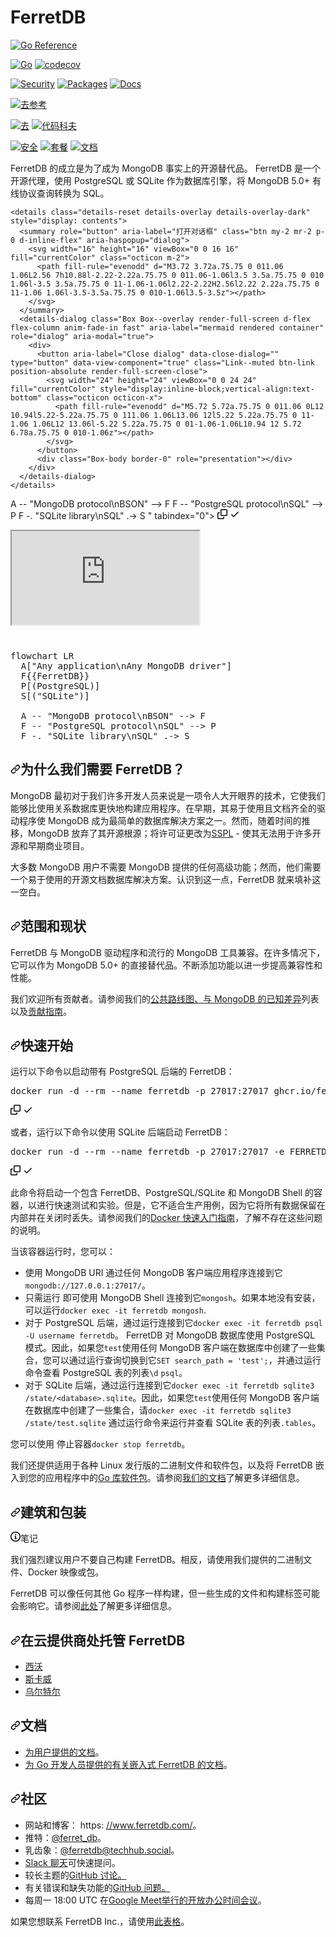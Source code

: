 # FerretDB

[![Go Reference](https://pkg.go.dev/badge/github.com/FerretDB/FerretDB/ferretdb.svg)](https://pkg.go.dev/github.com/FerretDB/FerretDB/ferretdb)

[![Go](https://github.com/FerretDB/FerretDB/actions/workflows/go.yml/badge.svg?branch=main)](https://github.com/FerretDB/FerretDB/actions/workflows/go.yml)
[![codecov](https://codecov.io/gh/FerretDB/FerretDB/branch/main/graph/badge.svg?token=JZ56XFT3DM)](https://codecov.io/gh/FerretDB/FerretDB)

[![Security](https://github.com/FerretDB/FerretDB/actions/workflows/security.yml/badge.svg?branch=main)](https://github.com/FerretDB/FerretDB/actions/workflows/security.yml)
[![Packages](https://github.com/FerretDB/FerretDB/actions/workflows/packages.yml/badge.svg?branch=main)](https://github.com/FerretDB/FerretDB/actions/workflows/packages.yml)
[![Docs](https://github.com/FerretDB/FerretDB/actions/workflows/docs.yml/badge.svg?branch=main)](https://github.com/FerretDB/FerretDB/actions/workflows/docs.yml)

 
<p dir="auto"><a href="https://pkg.go.dev/github.com/FerretDB/FerretDB/ferretdb" rel="nofollow"><img src="https://camo.githubusercontent.com/c35132b3a1253fd7f9a9dcf8fa5aad6cdb24a0d43d2c327b0c0c8dbda0078a22/68747470733a2f2f706b672e676f2e6465762f62616467652f6769746875622e636f6d2f46657272657444422f46657272657444422f66657272657464622e737667" alt="去参考" data-canonical-src="https://pkg.go.dev/badge/github.com/FerretDB/FerretDB/ferretdb.svg" style="max-width: 100%;"></a></p>
<p dir="auto"><a href="https://github.com/FerretDB/FerretDB/actions/workflows/go.yml"><img src="https://github.com/FerretDB/FerretDB/actions/workflows/go.yml/badge.svg?branch=main" alt="去" style="max-width: 100%;"></a>
<a href="https://codecov.io/gh/FerretDB/FerretDB" rel="nofollow"><img src="https://camo.githubusercontent.com/edbb6891780e9bf019a0bce7f20abec676e4022a6de7dc83a282f9ff8b2df036/68747470733a2f2f636f6465636f762e696f2f67682f46657272657444422f46657272657444422f6272616e63682f6d61696e2f67726170682f62616467652e7376673f746f6b656e3d4a5a353658465433444d" alt="代码科夫" data-canonical-src="https://codecov.io/gh/FerretDB/FerretDB/branch/main/graph/badge.svg?token=JZ56XFT3DM" style="max-width: 100%;"></a></p>
<p dir="auto"><a href="https://github.com/FerretDB/FerretDB/actions/workflows/security.yml"><img src="https://github.com/FerretDB/FerretDB/actions/workflows/security.yml/badge.svg?branch=main" alt="安全" style="max-width: 100%;"></a>
<a href="https://github.com/FerretDB/FerretDB/actions/workflows/packages.yml"><img src="https://github.com/FerretDB/FerretDB/actions/workflows/packages.yml/badge.svg?branch=main" alt="套餐" style="max-width: 100%;"></a>
<a href="https://github.com/FerretDB/FerretDB/actions/workflows/docs.yml"><img src="https://github.com/FerretDB/FerretDB/actions/workflows/docs.yml/badge.svg?branch=main" alt="文档" style="max-width: 100%;"></a></p>
<p dir="auto"><font style="vertical-align: inherit;"><font style="vertical-align: inherit;">FerretDB 的成立是为了成为 MongoDB 事实上的开源替代品。 FerretDB 是一个开源代理，使用 PostgreSQL 或 SQLite 作为数据库引擎，将 MongoDB 5.0+ 有线协议查询转换为 SQL。</font></font></p>
<section class="js-render-needs-enrichment render-needs-enrichment position-relative" data-identity="304f277b-708c-4bfa-a19d-8527a73ee434" data-host="https://viewscreen.githubusercontent.com" data-src="https://viewscreen.githubusercontent.com/markdown/mermaid?docs_host=https%3A%2F%2Fdocs.github.com" data-type="mermaid" aria-label="美人鱼渲染的输出容器">
  <div class="js-render-enrichment-target" data-json="{&quot;data&quot;:&quot;flowchart LR\n  A[\&quot;Any application\\nAny MongoDB driver\&quot;]\n  F{{FerretDB}}\n  P[(PostgreSQL)]\n  S[(\&quot;SQLite\&quot;)]\n\n  A -- \&quot;MongoDB protocol\\nBSON\&quot; --&amp;gt; F\n  F -- \&quot;PostgreSQL protocol\\nSQL\&quot; --&amp;gt; P\n  F -. \&quot;SQLite library\\nSQL\&quot; .-&amp;gt; S\n&quot;}" data-plain="flowchart LR
  A[&quot;Any application\nAny MongoDB driver&quot;]
  F{{FerretDB}}
  P[(PostgreSQL)]
  S[(&quot;SQLite&quot;)]

  A -- &quot;MongoDB protocol\nBSON&quot; --> F
  F -- &quot;PostgreSQL protocol\nSQL&quot; --> P
  F -. &quot;SQLite library\nSQL&quot; .-> S
" dir="auto"><!----><!----><div class="position-absolute top-0 pr-2 width-full d-flex flex-justify-end flex-items-center">
    
    <details class="details-reset details-overlay details-overlay-dark" style="display: contents">
      <summary role="button" aria-label="打开对话框" class="btn my-2 mr-2 p-0 d-inline-flex" aria-haspopup="dialog">
        <svg width="16" height="16" viewBox="0 0 16 16" fill="currentColor" class="octicon m-2">
          <path fill-rule="evenodd" d="M3.72 3.72a.75.75 0 011.06 1.06L2.56 7h10.88l-2.22-2.22a.75.75 0 011.06-1.06l3.5 3.5a.75.75 0 010 1.06l-3.5 3.5a.75.75 0 11-1.06-1.06l2.22-2.22H2.56l2.22 2.22a.75.75 0 11-1.06 1.06l-3.5-3.5a.75.75 0 010-1.06l3.5-3.5z"></path>
        </svg>
      </summary>
      <details-dialog class="Box Box--overlay render-full-screen d-flex flex-column anim-fade-in fast" aria-label="mermaid rendered container" role="dialog" aria-modal="true">
        <div>
          <button aria-label="Close dialog" data-close-dialog="" type="button" data-view-component="true" class="Link--muted btn-link position-absolute render-full-screen-close">
            <svg width="24" height="24" viewBox="0 0 24 24" fill="currentColor" style="display:inline-block;vertical-align:text-bottom" class="octicon octicon-x">
              <path fill-rule="evenodd" d="M5.72 5.72a.75.75 0 011.06 0L12 10.94l5.22-5.22a.75.75 0 111.06 1.06L13.06 12l5.22 5.22a.75.75 0 11-1.06 1.06L12 13.06l-5.22 5.22a.75.75 0 01-1.06-1.06L10.94 12 5.72 6.78a.75.75 0 010-1.06z"></path>
            </svg>
          </button>
          <div class="Box-body border-0" role="presentation"></div>
        </div>
      </details-dialog>
    </details>
  <!----><clipboard-copy class="btn my-2 js-clipboard-copy p-0 d-inline-flex tooltipped-no-delay" role="button" data-copy-feedback="Copied!" data-tooltip-direction="s" aria-label="复制美人鱼代码" value="flowchart LR
  A[&quot;Any application\nAny MongoDB driver&quot;]
  F{{FerretDB}}
  P[(PostgreSQL)]
  S[(&quot;SQLite&quot;)]

  A -- &quot;MongoDB protocol\nBSON&quot; --> F
  F -- &quot;PostgreSQL protocol\nSQL&quot; --> P
  F -. &quot;SQLite library\nSQL&quot; .-> S
" tabindex="0">
    <svg aria-hidden="true" height="16" viewBox="0 0 16 16" version="1.1" width="16" class="octicon octicon-copy js-clipboard-copy-icon m-2">
      <path fill-rule="evenodd" d="M0 6.75C0 5.784.784 5 1.75 5h1.5a.75.75 0 010 1.5h-1.5a.25.25 0 00-.25.25v7.5c0 .138.112.25.25.25h7.5a.25.25 0 00.25-.25v-1.5a.75.75 0 011.5 0v1.5A1.75 1.75 0 019.25 16h-7.5A1.75 1.75 0 010 14.25v-7.5z"></path>
      <path fill-rule="evenodd" d="M5 1.75C5 .784 5.784 0 6.75 0h7.5C15.216 0 16 .784 16 1.75v7.5A1.75 1.75 0 0114.25 11h-7.5A1.75 1.75 0 015 9.25v-7.5zm1.75-.25a.25.25 0 00-.25.25v7.5c0 .138.112.25.25.25h7.5a.25.25 0 00.25-.25v-7.5a.25.25 0 00-.25-.25h-7.5z"></path>
    </svg>
    <svg aria-hidden="true" height="16" viewBox="0 0 16 16" version="1.1" width="16" class="octicon octicon-check js-clipboard-check-icon color-fg-success d-none m-2">
      <path fill-rule="evenodd" d="M13.78 4.22a.75.75 0 010 1.06l-7.25 7.25a.75.75 0 01-1.06 0L2.22 9.28a.75.75 0 011.06-1.06L6 10.94l6.72-6.72a.75.75 0 011.06 0z"></path>
    </svg>
  </clipboard-copy>
  </div><!---->
    <div class="render-container color-bg-transparent js-render-target p-0 is-render-automatic is-render-requested is-render-ready" data-identity="304f277b-708c-4bfa-a19d-8527a73ee434" data-host="https://viewscreen.githubusercontent.com" data-type="mermaid" style="height: 180px;">
      <iframe role="presentation" class="render-viewer" sandbox="allow-scripts allow-same-origin allow-top-navigation allow-popups" src="https://viewscreen.githubusercontent.com/markdown/mermaid?docs_host=https%3A%2F%2Fdocs.github.com&amp;color_mode=light#304f277b-708c-4bfa-a19d-8527a73ee434" name="304f277b-708c-4bfa-a19d-8527a73ee434" data-content="{&quot;data&quot;:&quot;flowchart LR\n  A[\&quot;Any application\\nAny MongoDB driver\&quot;]\n  F{{FerretDB}}\n  P[(PostgreSQL)]\n  S[(\&quot;SQLite\&quot;)]\n\n  A -- \&quot;MongoDB protocol\\nBSON\&quot; --&amp;gt; F\n  F -- \&quot;PostgreSQL protocol\\nSQL\&quot; --&amp;gt; P\n  F -. \&quot;SQLite library\\nSQL\&quot; .-&amp;gt; S\n&quot;}">
      </iframe>
    </div>
  <!----><!----></div>
  <span class="js-render-enrichment-loader d-flex flex-justify-center flex-items-center width-full" style="min-height:100px" role="presentation" hidden="">
    <svg style="box-sizing: content-box; color: var(--color-icon-primary);" width="16" height="16" viewBox="0 0 16 16" fill="none" data-view-component="true" class="octospinner mx-auto anim-rotate">
  <circle cx="8" cy="8" r="7" stroke="currentColor" stroke-opacity="0.25" stroke-width="2" vector-effect="non-scaling-stroke" fill="none"></circle>
  <path d="M15 8a7.002 7.002 0 00-7-7" stroke="currentColor" stroke-width="2" stroke-linecap="round" vector-effect="non-scaling-stroke"></path>
</svg>
  </span>
<div class="js-render-enrichment-fallback"><div class="render-plaintext-hidden" dir="auto">
      <pre lang="mermaid" aria-label="Raw mermaid code">flowchart LR<font></font>
  A["Any application\nAny MongoDB driver"]<font></font>
  F{{FerretDB}}<font></font>
  P[(PostgreSQL)]<font></font>
  S[("SQLite")]<font></font>
<font></font>
  A -- "MongoDB protocol\nBSON" --&gt; F<font></font>
  F -- "PostgreSQL protocol\nSQL" --&gt; P<font></font>
  F -. "SQLite library\nSQL" .-&gt; S<font></font>
</pre>
    </div></div></section>

<h2 tabindex="-1" dir="auto"><a id="user-content-why-do-we-need-ferretdb" class="anchor" aria-hidden="true" tabindex="-1" href="#why-do-we-need-ferretdb"><svg class="octicon octicon-link" viewBox="0 0 16 16" version="1.1" width="16" height="16" aria-hidden="true"><path d="m7.775 3.275 1.25-1.25a3.5 3.5 0 1 1 4.95 4.95l-2.5 2.5a3.5 3.5 0 0 1-4.95 0 .751.751 0 0 1 .018-1.042.751.751 0 0 1 1.042-.018 1.998 1.998 0 0 0 2.83 0l2.5-2.5a2.002 2.002 0 0 0-2.83-2.83l-1.25 1.25a.751.751 0 0 1-1.042-.018.751.751 0 0 1-.018-1.042Zm-4.69 9.64a1.998 1.998 0 0 0 2.83 0l1.25-1.25a.751.751 0 0 1 1.042.018.751.751 0 0 1 .018 1.042l-1.25 1.25a3.5 3.5 0 1 1-4.95-4.95l2.5-2.5a3.5 3.5 0 0 1 4.95 0 .751.751 0 0 1-.018 1.042.751.751 0 0 1-1.042.018 1.998 1.998 0 0 0-2.83 0l-2.5 2.5a1.998 1.998 0 0 0 0 2.83Z"></path></svg></a><font style="vertical-align: inherit;"><font style="vertical-align: inherit;">为什么我们需要 FerretDB？</font></font></h2>
<p dir="auto"><font style="vertical-align: inherit;"><font style="vertical-align: inherit;">MongoDB 最初对于我们许多开发人员来说是一项令人大开眼界的技术，它使我们能够比使用关系数据库更快地构建应用程序。在早期，其易于使用且文档齐全的驱动程序使 MongoDB 成为最简单的数据库解决方案之一。然而，随着时间的推移，MongoDB 放弃了其开源根源；将许可证更改为</font></font><a href="https://www.mongodb.com/licensing/server-side-public-license" rel="nofollow"><font style="vertical-align: inherit;"><font style="vertical-align: inherit;">SSPL</font></font></a><font style="vertical-align: inherit;"><font style="vertical-align: inherit;"> - 使其无法用于许多开源和早期商业项目。</font></font></p>
<p dir="auto"><font style="vertical-align: inherit;"><font style="vertical-align: inherit;">大多数 MongoDB 用户不需要 MongoDB 提供的任何高级功能；然而，他们需要一个易于使用的开源文档数据库解决方案。认识到这一点，FerretDB 就来填补这一空白。</font></font></p>
<h2 tabindex="-1" dir="auto"><a id="user-content-scope-and-current-state" class="anchor" aria-hidden="true" tabindex="-1" href="#scope-and-current-state"><svg class="octicon octicon-link" viewBox="0 0 16 16" version="1.1" width="16" height="16" aria-hidden="true"><path d="m7.775 3.275 1.25-1.25a3.5 3.5 0 1 1 4.95 4.95l-2.5 2.5a3.5 3.5 0 0 1-4.95 0 .751.751 0 0 1 .018-1.042.751.751 0 0 1 1.042-.018 1.998 1.998 0 0 0 2.83 0l2.5-2.5a2.002 2.002 0 0 0-2.83-2.83l-1.25 1.25a.751.751 0 0 1-1.042-.018.751.751 0 0 1-.018-1.042Zm-4.69 9.64a1.998 1.998 0 0 0 2.83 0l1.25-1.25a.751.751 0 0 1 1.042.018.751.751 0 0 1 .018 1.042l-1.25 1.25a3.5 3.5 0 1 1-4.95-4.95l2.5-2.5a3.5 3.5 0 0 1 4.95 0 .751.751 0 0 1-.018 1.042.751.751 0 0 1-1.042.018 1.998 1.998 0 0 0-2.83 0l-2.5 2.5a1.998 1.998 0 0 0 0 2.83Z"></path></svg></a><font style="vertical-align: inherit;"><font style="vertical-align: inherit;">范围和现状</font></font></h2>
<p dir="auto"><font style="vertical-align: inherit;"><font style="vertical-align: inherit;">FerretDB 与 MongoDB 驱动程序和流行的 MongoDB 工具兼容。在许多情况下，它可以作为 MongoDB 5.0+ 的直接替代品。不断添加功能以进一步提高兼容性和性能。</font></font></p>
<p dir="auto"><font style="vertical-align: inherit;"><font style="vertical-align: inherit;">我们欢迎所有贡献者。请参阅我们的</font></font><a href="https://github.com/orgs/FerretDB/projects/2/views/1"><font style="vertical-align: inherit;"><font style="vertical-align: inherit;">公共路线图、</font></font></a><font style="vertical-align: inherit;"></font><a href="https://docs.ferretdb.io/diff/" rel="nofollow"><font style="vertical-align: inherit;"><font style="vertical-align: inherit;">与 MongoDB 的已知差异</font></font></a><font style="vertical-align: inherit;"><font style="vertical-align: inherit;">列表</font><font style="vertical-align: inherit;">以及</font></font><a href="/FerretDB/FerretDB/blob/main/CONTRIBUTING.md"><font style="vertical-align: inherit;"><font style="vertical-align: inherit;">贡献指南</font></font></a><font style="vertical-align: inherit;"><font style="vertical-align: inherit;">。</font></font></p>
<h2 tabindex="-1" dir="auto"><a id="user-content-quickstart" class="anchor" aria-hidden="true" tabindex="-1" href="#quickstart"><svg class="octicon octicon-link" viewBox="0 0 16 16" version="1.1" width="16" height="16" aria-hidden="true"><path d="m7.775 3.275 1.25-1.25a3.5 3.5 0 1 1 4.95 4.95l-2.5 2.5a3.5 3.5 0 0 1-4.95 0 .751.751 0 0 1 .018-1.042.751.751 0 0 1 1.042-.018 1.998 1.998 0 0 0 2.83 0l2.5-2.5a2.002 2.002 0 0 0-2.83-2.83l-1.25 1.25a.751.751 0 0 1-1.042-.018.751.751 0 0 1-.018-1.042Zm-4.69 9.64a1.998 1.998 0 0 0 2.83 0l1.25-1.25a.751.751 0 0 1 1.042.018.751.751 0 0 1 .018 1.042l-1.25 1.25a3.5 3.5 0 1 1-4.95-4.95l2.5-2.5a3.5 3.5 0 0 1 4.95 0 .751.751 0 0 1-.018 1.042.751.751 0 0 1-1.042.018 1.998 1.998 0 0 0-2.83 0l-2.5 2.5a1.998 1.998 0 0 0 0 2.83Z"></path></svg></a><font style="vertical-align: inherit;"><font style="vertical-align: inherit;">快速开始</font></font></h2>
<p dir="auto"><font style="vertical-align: inherit;"><font style="vertical-align: inherit;">运行以下命令以启动带有 PostgreSQL 后端的 FerretDB：</font></font></p>
<div class="highlight highlight-source-shell notranslate position-relative overflow-auto" dir="auto"><pre>docker run -d --rm --name ferretdb -p 27017:27017 ghcr.io/ferretdb/all-in-one</pre><div class="zeroclipboard-container">
    <clipboard-copy aria-label="Copy" class="ClipboardButton btn btn-invisible js-clipboard-copy m-2 p-0 tooltipped-no-delay d-flex flex-justify-center flex-items-center" data-copy-feedback="Copied!" data-tooltip-direction="w" value="docker run -d --rm --name ferretdb -p 27017:27017 ghcr.io/ferretdb/all-in-one" tabindex="0" role="button">
      <svg aria-hidden="true" height="16" viewBox="0 0 16 16" version="1.1" width="16" data-view-component="true" class="octicon octicon-copy js-clipboard-copy-icon">
    <path d="M0 6.75C0 5.784.784 5 1.75 5h1.5a.75.75 0 0 1 0 1.5h-1.5a.25.25 0 0 0-.25.25v7.5c0 .138.112.25.25.25h7.5a.25.25 0 0 0 .25-.25v-1.5a.75.75 0 0 1 1.5 0v1.5A1.75 1.75 0 0 1 9.25 16h-7.5A1.75 1.75 0 0 1 0 14.25Z"></path><path d="M5 1.75C5 .784 5.784 0 6.75 0h7.5C15.216 0 16 .784 16 1.75v7.5A1.75 1.75 0 0 1 14.25 11h-7.5A1.75 1.75 0 0 1 5 9.25Zm1.75-.25a.25.25 0 0 0-.25.25v7.5c0 .138.112.25.25.25h7.5a.25.25 0 0 0 .25-.25v-7.5a.25.25 0 0 0-.25-.25Z"></path>
</svg>
      <svg aria-hidden="true" height="16" viewBox="0 0 16 16" version="1.1" width="16" data-view-component="true" class="octicon octicon-check js-clipboard-check-icon color-fg-success d-none">
    <path d="M13.78 4.22a.75.75 0 0 1 0 1.06l-7.25 7.25a.75.75 0 0 1-1.06 0L2.22 9.28a.751.751 0 0 1 .018-1.042.751.751 0 0 1 1.042-.018L6 10.94l6.72-6.72a.75.75 0 0 1 1.06 0Z"></path>
</svg>
    </clipboard-copy>
  </div></div>
<p dir="auto"><font style="vertical-align: inherit;"><font style="vertical-align: inherit;">或者，运行以下命令以使用 SQLite 后端启动 FerretDB：</font></font></p>
<div class="highlight highlight-source-shell notranslate position-relative overflow-auto" dir="auto"><pre>docker run -d --rm --name ferretdb -p 27017:27017 -e FERRETDB_HANDLER=sqlite ghcr.io/ferretdb/all-in-one</pre><div class="zeroclipboard-container">
    <clipboard-copy aria-label="Copy" class="ClipboardButton btn btn-invisible js-clipboard-copy m-2 p-0 tooltipped-no-delay d-flex flex-justify-center flex-items-center" data-copy-feedback="Copied!" data-tooltip-direction="w" value="docker run -d --rm --name ferretdb -p 27017:27017 -e FERRETDB_HANDLER=sqlite ghcr.io/ferretdb/all-in-one" tabindex="0" role="button">
      <svg aria-hidden="true" height="16" viewBox="0 0 16 16" version="1.1" width="16" data-view-component="true" class="octicon octicon-copy js-clipboard-copy-icon">
    <path d="M0 6.75C0 5.784.784 5 1.75 5h1.5a.75.75 0 0 1 0 1.5h-1.5a.25.25 0 0 0-.25.25v7.5c0 .138.112.25.25.25h7.5a.25.25 0 0 0 .25-.25v-1.5a.75.75 0 0 1 1.5 0v1.5A1.75 1.75 0 0 1 9.25 16h-7.5A1.75 1.75 0 0 1 0 14.25Z"></path><path d="M5 1.75C5 .784 5.784 0 6.75 0h7.5C15.216 0 16 .784 16 1.75v7.5A1.75 1.75 0 0 1 14.25 11h-7.5A1.75 1.75 0 0 1 5 9.25Zm1.75-.25a.25.25 0 0 0-.25.25v7.5c0 .138.112.25.25.25h7.5a.25.25 0 0 0 .25-.25v-7.5a.25.25 0 0 0-.25-.25Z"></path>
</svg>
      <svg aria-hidden="true" height="16" viewBox="0 0 16 16" version="1.1" width="16" data-view-component="true" class="octicon octicon-check js-clipboard-check-icon color-fg-success d-none">
    <path d="M13.78 4.22a.75.75 0 0 1 0 1.06l-7.25 7.25a.75.75 0 0 1-1.06 0L2.22 9.28a.751.751 0 0 1 .018-1.042.751.751 0 0 1 1.042-.018L6 10.94l6.72-6.72a.75.75 0 0 1 1.06 0Z"></path>
</svg>
    </clipboard-copy>
  </div></div>
<p dir="auto"><font style="vertical-align: inherit;"><font style="vertical-align: inherit;">此命令将启动一个包含 FerretDB、PostgreSQL/SQLite 和 MongoDB Shell 的容器，以进行快速测试和实验。但是，它不适合生产用例，因为它将所有数据保留在内部并在关闭时丢失。请参阅我们的</font></font><a href="https://docs.ferretdb.io/quickstart-guide/docker/" rel="nofollow"><font style="vertical-align: inherit;"><font style="vertical-align: inherit;">Docker 快速入门指南</font></font></a><font style="vertical-align: inherit;"><font style="vertical-align: inherit;">，了解不存在这些问题的说明。</font></font></p>
<p dir="auto"><font style="vertical-align: inherit;"><font style="vertical-align: inherit;">当该容器运行时，您可以：</font></font></p>
<ul dir="auto">
<li><font style="vertical-align: inherit;"><font style="vertical-align: inherit;">使用 MongoDB URI 通过任何 MongoDB 客户端应用程序连接到它</font></font><code>mongodb://127.0.0.1:27017/</code><font style="vertical-align: inherit;"><font style="vertical-align: inherit;">。</font></font></li>
<li><font style="vertical-align: inherit;"><font style="vertical-align: inherit;">只需运行 即可使用 MongoDB Shell 连接到它</font></font><code>mongosh</code><font style="vertical-align: inherit;"><font style="vertical-align: inherit;">。如果本地没有安装，可以运行</font></font><code>docker exec -it ferretdb mongosh</code><font style="vertical-align: inherit;"><font style="vertical-align: inherit;">.</font></font></li>
<li><font style="vertical-align: inherit;"><font style="vertical-align: inherit;">对于 PostgreSQL 后端，通过运行连接到它</font></font><code>docker exec -it ferretdb psql -U username ferretdb</code><font style="vertical-align: inherit;"><font style="vertical-align: inherit;">。 FerretDB 对 MongoDB 数据库使用 PostgreSQL 模式。因此，如果您</font></font><code>test</code><font style="vertical-align: inherit;"><font style="vertical-align: inherit;">使用任何 MongoDB 客户端在数据库中创建了一些集合，您可以通过运行查询切换到它</font></font><code>SET search_path = 'test';</code><font style="vertical-align: inherit;"><font style="vertical-align: inherit;">，并通过运行命令查看 PostgreSQL 表的列表</font></font><code>\d</code> <code>psql</code><font style="vertical-align: inherit;"><font style="vertical-align: inherit;">。</font></font></li>
<li><font style="vertical-align: inherit;"><font style="vertical-align: inherit;">对于 SQLite 后端，通过运行连接到它</font></font><code>docker exec -it ferretdb sqlite3 /state/&lt;database&gt;.sqlite</code><font style="vertical-align: inherit;"><font style="vertical-align: inherit;">。因此，如果您</font></font><code>test</code><font style="vertical-align: inherit;"><font style="vertical-align: inherit;">使用任何 MongoDB 客户端在数据库中创建了一些集合，请</font></font><code>docker exec -it ferretdb sqlite3 /state/test.sqlite</code><font style="vertical-align: inherit;"><font style="vertical-align: inherit;">
通过运行命令来运行并查看 SQLite 表的列表</font></font><code>.tables</code><font style="vertical-align: inherit;"><font style="vertical-align: inherit;">。</font></font></li>
</ul>
<p dir="auto"><font style="vertical-align: inherit;"><font style="vertical-align: inherit;">您可以使用 停止容器</font></font><code>docker stop ferretdb</code><font style="vertical-align: inherit;"><font style="vertical-align: inherit;">。</font></font></p>
<p dir="auto"><font style="vertical-align: inherit;"><font style="vertical-align: inherit;">我们还提供适用于各种 Linux 发行版的二进制文件和软件包，以及将 FerretDB 嵌入到您的应用程序中的</font></font><a href="https://pkg.go.dev/github.com/FerretDB/FerretDB/ferretdb" rel="nofollow"><font style="vertical-align: inherit;"><font style="vertical-align: inherit;">Go 库软件包</font></font></a><font style="vertical-align: inherit;"><font style="vertical-align: inherit;">。请参阅</font></font><a href="https://docs.ferretdb.io/quickstart-guide/" rel="nofollow"><font style="vertical-align: inherit;"><font style="vertical-align: inherit;">我们的文档</font></font></a><font style="vertical-align: inherit;"><font style="vertical-align: inherit;">了解更多详细信息。</font></font></p>
<h2 tabindex="-1" dir="auto"><a id="user-content-building-and-packaging" class="anchor" aria-hidden="true" tabindex="-1" href="#building-and-packaging"><svg class="octicon octicon-link" viewBox="0 0 16 16" version="1.1" width="16" height="16" aria-hidden="true"><path d="m7.775 3.275 1.25-1.25a3.5 3.5 0 1 1 4.95 4.95l-2.5 2.5a3.5 3.5 0 0 1-4.95 0 .751.751 0 0 1 .018-1.042.751.751 0 0 1 1.042-.018 1.998 1.998 0 0 0 2.83 0l2.5-2.5a2.002 2.002 0 0 0-2.83-2.83l-1.25 1.25a.751.751 0 0 1-1.042-.018.751.751 0 0 1-.018-1.042Zm-4.69 9.64a1.998 1.998 0 0 0 2.83 0l1.25-1.25a.751.751 0 0 1 1.042.018.751.751 0 0 1 .018 1.042l-1.25 1.25a3.5 3.5 0 1 1-4.95-4.95l2.5-2.5a3.5 3.5 0 0 1 4.95 0 .751.751 0 0 1-.018 1.042.751.751 0 0 1-1.042.018 1.998 1.998 0 0 0-2.83 0l-2.5 2.5a1.998 1.998 0 0 0 0 2.83Z"></path></svg></a><font style="vertical-align: inherit;"><font style="vertical-align: inherit;">建筑和包装</font></font></h2>

<div class="markdown-alert markdown-alert-note" dir="auto"><p class="markdown-alert-title" dir="auto"><svg class="octicon octicon-info mr-2" viewBox="0 0 16 16" version="1.1" width="16" height="16" aria-hidden="true"><path d="M0 8a8 8 0 1 1 16 0A8 8 0 0 1 0 8Zm8-6.5a6.5 6.5 0 1 0 0 13 6.5 6.5 0 0 0 0-13ZM6.5 7.75A.75.75 0 0 1 7.25 7h1a.75.75 0 0 1 .75.75v2.75h.25a.75.75 0 0 1 0 1.5h-2a.75.75 0 0 1 0-1.5h.25v-2h-.25a.75.75 0 0 1-.75-.75ZM8 6a1 1 0 1 1 0-2 1 1 0 0 1 0 2Z"></path></svg><font style="vertical-align: inherit;"><font style="vertical-align: inherit;">笔记</font></font></p><p dir="auto"><font style="vertical-align: inherit;"><font style="vertical-align: inherit;">我们强烈建议用户不要自己构建 FerretDB。相反，请使用我们提供的二进制文件、Docker 映像或包。</font></font></p>
</div>

<p dir="auto"><font style="vertical-align: inherit;"><font style="vertical-align: inherit;">FerretDB 可以像任何其他 Go 程序一样构建，但一些生成的文件和构建标签可能会影响它。请参阅</font></font><a href="https://pkg.go.dev/github.com/FerretDB/FerretDB/build/version" rel="nofollow"><font style="vertical-align: inherit;"><font style="vertical-align: inherit;">此处</font></font></a><font style="vertical-align: inherit;"><font style="vertical-align: inherit;">了解更多详细信息。</font></font></p>
<h2 tabindex="-1" dir="auto"><a id="user-content-managed-ferretdb-at-cloud-providers" class="anchor" aria-hidden="true" tabindex="-1" href="#managed-ferretdb-at-cloud-providers"><svg class="octicon octicon-link" viewBox="0 0 16 16" version="1.1" width="16" height="16" aria-hidden="true"><path d="m7.775 3.275 1.25-1.25a3.5 3.5 0 1 1 4.95 4.95l-2.5 2.5a3.5 3.5 0 0 1-4.95 0 .751.751 0 0 1 .018-1.042.751.751 0 0 1 1.042-.018 1.998 1.998 0 0 0 2.83 0l2.5-2.5a2.002 2.002 0 0 0-2.83-2.83l-1.25 1.25a.751.751 0 0 1-1.042-.018.751.751 0 0 1-.018-1.042Zm-4.69 9.64a1.998 1.998 0 0 0 2.83 0l1.25-1.25a.751.751 0 0 1 1.042.018.751.751 0 0 1 .018 1.042l-1.25 1.25a3.5 3.5 0 1 1-4.95-4.95l2.5-2.5a3.5 3.5 0 0 1 4.95 0 .751.751 0 0 1-.018 1.042.751.751 0 0 1-1.042.018 1.998 1.998 0 0 0-2.83 0l-2.5 2.5a1.998 1.998 0 0 0 0 2.83Z"></path></svg></a><font style="vertical-align: inherit;"><font style="vertical-align: inherit;">在云提供商处托管 FerretDB</font></font></h2>
<ul dir="auto">
<li><a href="https://www.civo.com/marketplace/FerretDB" rel="nofollow"><font style="vertical-align: inherit;"><font style="vertical-align: inherit;">西沃</font></font></a></li>
<li><a href="https://www.scaleway.com/en/managed-document-database/" rel="nofollow"><font style="vertical-align: inherit;"><font style="vertical-align: inherit;">斯卡威</font></font></a></li>
<li><a href="https://www.vultr.com/products/managed-databases/ferretdb/" rel="nofollow"><font style="vertical-align: inherit;"><font style="vertical-align: inherit;">乌尔特尔</font></font></a></li>
</ul>
<h2 tabindex="-1" dir="auto"><a id="user-content-documentation" class="anchor" aria-hidden="true" tabindex="-1" href="#documentation"><svg class="octicon octicon-link" viewBox="0 0 16 16" version="1.1" width="16" height="16" aria-hidden="true"><path d="m7.775 3.275 1.25-1.25a3.5 3.5 0 1 1 4.95 4.95l-2.5 2.5a3.5 3.5 0 0 1-4.95 0 .751.751 0 0 1 .018-1.042.751.751 0 0 1 1.042-.018 1.998 1.998 0 0 0 2.83 0l2.5-2.5a2.002 2.002 0 0 0-2.83-2.83l-1.25 1.25a.751.751 0 0 1-1.042-.018.751.751 0 0 1-.018-1.042Zm-4.69 9.64a1.998 1.998 0 0 0 2.83 0l1.25-1.25a.751.751 0 0 1 1.042.018.751.751 0 0 1 .018 1.042l-1.25 1.25a3.5 3.5 0 1 1-4.95-4.95l2.5-2.5a3.5 3.5 0 0 1 4.95 0 .751.751 0 0 1-.018 1.042.751.751 0 0 1-1.042.018 1.998 1.998 0 0 0-2.83 0l-2.5 2.5a1.998 1.998 0 0 0 0 2.83Z"></path></svg></a><font style="vertical-align: inherit;"><font style="vertical-align: inherit;">文档</font></font></h2>
<ul dir="auto">
<li><a href="https://docs.ferretdb.io/" rel="nofollow"><font style="vertical-align: inherit;"><font style="vertical-align: inherit;">为用户提供的文档</font></font></a><font style="vertical-align: inherit;"><font style="vertical-align: inherit;">。</font></font></li>
<li><a href="https://pkg.go.dev/github.com/FerretDB/FerretDB/ferretdb" rel="nofollow"><font style="vertical-align: inherit;"><font style="vertical-align: inherit;">为 Go 开发人员提供的有关嵌入式 FerretDB 的文档</font></font></a><font style="vertical-align: inherit;"><font style="vertical-align: inherit;">。</font></font></li>
</ul>
<h2 tabindex="-1" dir="auto"><a id="user-content-community" class="anchor" aria-hidden="true" tabindex="-1" href="#community"><svg class="octicon octicon-link" viewBox="0 0 16 16" version="1.1" width="16" height="16" aria-hidden="true"><path d="m7.775 3.275 1.25-1.25a3.5 3.5 0 1 1 4.95 4.95l-2.5 2.5a3.5 3.5 0 0 1-4.95 0 .751.751 0 0 1 .018-1.042.751.751 0 0 1 1.042-.018 1.998 1.998 0 0 0 2.83 0l2.5-2.5a2.002 2.002 0 0 0-2.83-2.83l-1.25 1.25a.751.751 0 0 1-1.042-.018.751.751 0 0 1-.018-1.042Zm-4.69 9.64a1.998 1.998 0 0 0 2.83 0l1.25-1.25a.751.751 0 0 1 1.042.018.751.751 0 0 1 .018 1.042l-1.25 1.25a3.5 3.5 0 1 1-4.95-4.95l2.5-2.5a3.5 3.5 0 0 1 4.95 0 .751.751 0 0 1-.018 1.042.751.751 0 0 1-1.042.018 1.998 1.998 0 0 0-2.83 0l-2.5 2.5a1.998 1.998 0 0 0 0 2.83Z"></path></svg></a><font style="vertical-align: inherit;"><font style="vertical-align: inherit;">社区</font></font></h2>
<ul dir="auto">
<li><font style="vertical-align: inherit;"><font style="vertical-align: inherit;">网站和博客： https: </font></font><a href="https://www.ferretdb.com/" rel="nofollow"><font style="vertical-align: inherit;"><font style="vertical-align: inherit;">//www.ferretdb.com/</font></font></a><font style="vertical-align: inherit;"><font style="vertical-align: inherit;">。</font></font></li>
<li><font style="vertical-align: inherit;"><font style="vertical-align: inherit;">推特：</font></font><a href="https://twitter.com/ferret_db" rel="nofollow"><font style="vertical-align: inherit;"><font style="vertical-align: inherit;">@ferret_db</font></font></a><font style="vertical-align: inherit;"><font style="vertical-align: inherit;">。</font></font></li>
<li><font style="vertical-align: inherit;"><font style="vertical-align: inherit;">乳齿象：</font></font><a href="https://techhub.social/@ferretdb" rel="nofollow"><font style="vertical-align: inherit;"><font style="vertical-align: inherit;">@ferretdb@techhub.social</font></font></a><font style="vertical-align: inherit;"><font style="vertical-align: inherit;">。</font></font></li>
<li><a href="https://join.slack.com/t/ferretdb/shared_invite/zt-zqe9hj8g-ZcMG3~5Cs5u9uuOPnZB8~A" rel="nofollow"><font style="vertical-align: inherit;"><font style="vertical-align: inherit;">Slack 聊天</font></font></a><font style="vertical-align: inherit;"><font style="vertical-align: inherit;">可快速提问。</font></font></li>
<li><a href="https://github.com/FerretDB/FerretDB/discussions"><font style="vertical-align: inherit;"></font></a><font style="vertical-align: inherit;"><font style="vertical-align: inherit;">较长主题的</font><a href="https://github.com/FerretDB/FerretDB/discussions"><font style="vertical-align: inherit;">GitHub 讨论。</font></a></font></li>
<li><a href="https://github.com/FerretDB/FerretDB/issues"><font style="vertical-align: inherit;"></font></a><font style="vertical-align: inherit;"><font style="vertical-align: inherit;">有关错误和缺失功能的</font><a href="https://github.com/FerretDB/FerretDB/issues"><font style="vertical-align: inherit;">GitHub 问题。</font></a></font></li>
<li><a href="https://calendar.google.com/event?action=TEMPLATE&amp;tmeid=NjNkdTkyN3VoNW5zdHRiaHZybXFtb2l1OWtfMjAyMTEyMTNUMTgwMDAwWiBjX24zN3RxdW9yZWlsOWIwMm0wNzQwMDA3MjQ0QGc&amp;tmsrc=c_n37tquoreil9b02m0740007244%40group.calendar.google.com&amp;scp=ALL" rel="nofollow"><font style="vertical-align: inherit;"></font></a><font style="vertical-align: inherit;"><font style="vertical-align: inherit;">
每周一 18:00 UTC 在</font></font><a href="https://meet.google.com/mcb-arhw-qbq" rel="nofollow"><font style="vertical-align: inherit;"><font style="vertical-align: inherit;">Google Meet举行</font></font></a><font style="vertical-align: inherit;"><a href="https://calendar.google.com/event?action=TEMPLATE&amp;tmeid=NjNkdTkyN3VoNW5zdHRiaHZybXFtb2l1OWtfMjAyMTEyMTNUMTgwMDAwWiBjX24zN3RxdW9yZWlsOWIwMm0wNzQwMDA3MjQ0QGc&amp;tmsrc=c_n37tquoreil9b02m0740007244%40group.calendar.google.com&amp;scp=ALL" rel="nofollow"><font style="vertical-align: inherit;">的开放办公时间会议</font></a><font style="vertical-align: inherit;">。</font></font></li>
</ul>
<p dir="auto"><font style="vertical-align: inherit;"><font style="vertical-align: inherit;">如果您想联系 FerretDB Inc.，请使用</font></font><a href="https://www.ferretdb.com/contact/" rel="nofollow"><font style="vertical-align: inherit;"><font style="vertical-align: inherit;">此表格</font></font></a><font style="vertical-align: inherit;"><font style="vertical-align: inherit;">。</font></font></p>
</article></div>
